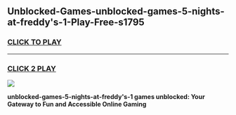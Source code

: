 
## Unblocked-Games-unblocked-games-5-nights-at-freddy's-1-Play-Free-s1795
<h3>
<a href="https://premium76.site?title=unblocked-games-5-nights-at-freddy's-1&ref=21A">CLICK TO PLAY</a></h3>
<hr>

<h3>
<a href="https://premium76.site?title=unblocked-games-5-nights-at-freddy's-1&ref=21A">CLICK 2 PLAY</a>
  
</h3>

<a href="https://premium76.site?title=unblocked-games-5-nights-at-freddy's-1&ref=21A"><img src="https://clearcache.store/games.png"></a>


**unblocked-games-5-nights-at-freddy's-1 games unblocked: Your Gateway to Fun and Accessible Online Gaming**

